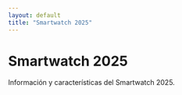 ```yaml
---
layout: default
title: "Smartwatch 2025"
---
```


# Smartwatch 2025

Información y características del Smartwatch 2025.
